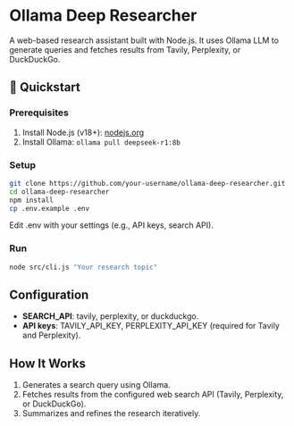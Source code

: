 # Ollama Deep Researcher

A web-based research assistant built with Node.js. It uses Ollama LLM to generate queries and fetches results from Tavily, Perplexity, or DuckDuckGo.

## 🚀 Quickstart

### Prerequisites
1. Install Node.js (v18+): [nodejs.org](https://nodejs.org)
2. Install Ollama: `ollama pull deepseek-r1:8b`

### Setup
```bash
git clone https://github.com/your-username/ollama-deep-researcher.git
cd ollama-deep-researcher
npm install
cp .env.example .env
```

Edit .env with your settings (e.g., API keys, search API).

### Run
```bash
node src/cli.js "Your research topic"
```

## Configuration

- **SEARCH_API**: tavily, perplexity, or duckduckgo.
- **API keys**: TAVILY_API_KEY, PERPLEXITY_API_KEY (required for Tavily and Perplexity).

## How It Works

1. Generates a search query using Ollama.
2. Fetches results from the configured web search API (Tavily, Perplexity, or DuckDuckGo).
3. Summarizes and refines the research iteratively.
